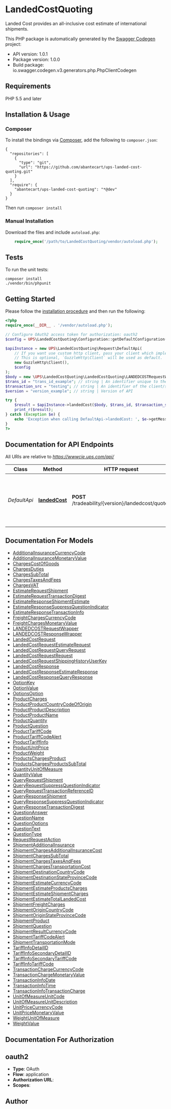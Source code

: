 # LandedCostQuoting
Landed Cost provides an all-inclusive cost estimate of international shipments.

This PHP package is automatically generated by the [Swagger Codegen](https://github.com/swagger-api/swagger-codegen) project:

- API version: 1.0.1
- Package version: 1.0.0
- Build package: io.swagger.codegen.v3.generators.php.PhpClientCodegen

## Requirements

PHP 5.5 and later

## Installation & Usage
### Composer

To install the bindings via [Composer](http://getcomposer.org/), add the following to `composer.json`:

```
{
  "repositories": [
    {
      "type": "git",
      "url": "https://github.com/abantecart/ups-landed-cost-quoting.git"
    }
  ],
  "require": {
    "abantecart/ups-landed-cost-quoting": "*@dev"
  }
}
```

Then run `composer install`

### Manual Installation

Download the files and include `autoload.php`:

```php
    require_once('/path/to/LandedCostQuoting/vendor/autoload.php');
```

## Tests

To run the unit tests:

```
composer install
./vendor/bin/phpunit
```

## Getting Started

Please follow the [installation procedure](#installation--usage) and then run the following:

```php
<?php
require_once(__DIR__ . '/vendor/autoload.php');

// Configure OAuth2 access token for authorization: oauth2
$config = UPS\LandedCostQuoting\Configuration::getDefaultConfiguration()->setAccessToken('YOUR_ACCESS_TOKEN');

$apiInstance = new UPS\LandedCostQuoting\Request\DefaultApi(
    // If you want use custom http client, pass your client which implements `GuzzleHttp\ClientInterface`.
    // This is optional, `GuzzleHttp\Client` will be used as default.
    new GuzzleHttp\Client(),
    $config
);
$body = new \UPS\LandedCostQuoting\LandedCostQuoting\LANDEDCOSTRequestWrapper(); // \UPS\LandedCostQuoting\LandedCostQuoting\LANDEDCOSTRequestWrapper | Generate sample code for popular API requests by selecting an example below. To view a full sample request and response, first click "Authorize" and enter your application credentials, then populate the required parameters above and click "Try it out".
$trans_id = "trans_id_example"; // string | An identifier unique to the request. Length 32
$transaction_src = "testing"; // string | An identifier of the client/source application that is making the request.Length 512
$version = "version_example"; // string | Version of API

try {
    $result = $apiInstance->landedCost($body, $trans_id, $transaction_src, $version);
    print_r($result);
} catch (Exception $e) {
    echo 'Exception when calling DefaultApi->landedCost: ', $e->getMessage(), PHP_EOL;
}
?>
```

## Documentation for API Endpoints

All URIs are relative to *https://wwwcie.ups.com/api/*

Class | Method | HTTP request | Description
------------ | ------------- | ------------- | -------------
*DefaultApi* | [**landedCost**](docs/Api/DefaultApi.md#landedcost) | **POST** /tradeability/{version}/landedcost/quotes | Landed Cost provides an all-inclusive cost estimate of international shipments.

## Documentation For Models

 - [AdditionalInsuranceCurrencyCode](docs/Model/AdditionalInsuranceCurrencyCode.md)
 - [AdditionalInsuranceMonetaryValue](docs/Model/AdditionalInsuranceMonetaryValue.md)
 - [ChargesCostOfGoods](docs/Model/ChargesCostOfGoods.md)
 - [ChargesDuties](docs/Model/ChargesDuties.md)
 - [ChargesSubTotal](docs/Model/ChargesSubTotal.md)
 - [ChargesTaxesAndFees](docs/Model/ChargesTaxesAndFees.md)
 - [ChargesVAT](docs/Model/ChargesVAT.md)
 - [EstimateRequestShipment](docs/Model/EstimateRequestShipment.md)
 - [EstimateRequestTransactionDigest](docs/Model/EstimateRequestTransactionDigest.md)
 - [EstimateResponseShipmentEstimate](docs/Model/EstimateResponseShipmentEstimate.md)
 - [EstimateResponseSuppressQuestionIndicator](docs/Model/EstimateResponseSuppressQuestionIndicator.md)
 - [EstimateResponseTransactionInfo](docs/Model/EstimateResponseTransactionInfo.md)
 - [FreightChargesCurrencyCode](docs/Model/FreightChargesCurrencyCode.md)
 - [FreightChargesMonetaryValue](docs/Model/FreightChargesMonetaryValue.md)
 - [LANDEDCOSTRequestWrapper](docs/Model/LANDEDCOSTRequestWrapper.md)
 - [LANDEDCOSTResponseWrapper](docs/Model/LANDEDCOSTResponseWrapper.md)
 - [LandedCostRequest](docs/Model/LandedCostRequest.md)
 - [LandedCostRequestEstimateRequest](docs/Model/LandedCostRequestEstimateRequest.md)
 - [LandedCostRequestQueryRequest](docs/Model/LandedCostRequestQueryRequest.md)
 - [LandedCostRequestRequest](docs/Model/LandedCostRequestRequest.md)
 - [LandedCostRequestShippingHistoryUserKey](docs/Model/LandedCostRequestShippingHistoryUserKey.md)
 - [LandedCostResponse](docs/Model/LandedCostResponse.md)
 - [LandedCostResponseEstimateResponse](docs/Model/LandedCostResponseEstimateResponse.md)
 - [LandedCostResponseQueryResponse](docs/Model/LandedCostResponseQueryResponse.md)
 - [OptionKey](docs/Model/OptionKey.md)
 - [OptionValue](docs/Model/OptionValue.md)
 - [OptionsOption](docs/Model/OptionsOption.md)
 - [ProductCharges](docs/Model/ProductCharges.md)
 - [ProductProductCountryCodeOfOrigin](docs/Model/ProductProductCountryCodeOfOrigin.md)
 - [ProductProductDescription](docs/Model/ProductProductDescription.md)
 - [ProductProductName](docs/Model/ProductProductName.md)
 - [ProductQuantity](docs/Model/ProductQuantity.md)
 - [ProductQuestion](docs/Model/ProductQuestion.md)
 - [ProductTariffCode](docs/Model/ProductTariffCode.md)
 - [ProductTariffCodeAlert](docs/Model/ProductTariffCodeAlert.md)
 - [ProductTariffInfo](docs/Model/ProductTariffInfo.md)
 - [ProductUnitPrice](docs/Model/ProductUnitPrice.md)
 - [ProductWeight](docs/Model/ProductWeight.md)
 - [ProductsChargesProduct](docs/Model/ProductsChargesProduct.md)
 - [ProductsChargesProductsSubTotal](docs/Model/ProductsChargesProductsSubTotal.md)
 - [QuantityUnitOfMeasure](docs/Model/QuantityUnitOfMeasure.md)
 - [QuantityValue](docs/Model/QuantityValue.md)
 - [QueryRequestShipment](docs/Model/QueryRequestShipment.md)
 - [QueryRequestSuppressQuestionIndicator](docs/Model/QueryRequestSuppressQuestionIndicator.md)
 - [QueryRequestTransactionReferenceID](docs/Model/QueryRequestTransactionReferenceID.md)
 - [QueryResponseShipment](docs/Model/QueryResponseShipment.md)
 - [QueryResponseSuppressQuestionIndicator](docs/Model/QueryResponseSuppressQuestionIndicator.md)
 - [QueryResponseTransactionDigest](docs/Model/QueryResponseTransactionDigest.md)
 - [QuestionAnswer](docs/Model/QuestionAnswer.md)
 - [QuestionName](docs/Model/QuestionName.md)
 - [QuestionOptions](docs/Model/QuestionOptions.md)
 - [QuestionText](docs/Model/QuestionText.md)
 - [QuestionType](docs/Model/QuestionType.md)
 - [RequestRequestAction](docs/Model/RequestRequestAction.md)
 - [ShipmentAdditionalInsurance](docs/Model/ShipmentAdditionalInsurance.md)
 - [ShipmentChargesAdditionalInsuranceCost](docs/Model/ShipmentChargesAdditionalInsuranceCost.md)
 - [ShipmentChargesSubTotal](docs/Model/ShipmentChargesSubTotal.md)
 - [ShipmentChargesTaxesAndFees](docs/Model/ShipmentChargesTaxesAndFees.md)
 - [ShipmentChargesTransportationCost](docs/Model/ShipmentChargesTransportationCost.md)
 - [ShipmentDestinationCountryCode](docs/Model/ShipmentDestinationCountryCode.md)
 - [ShipmentDestinationStateProvinceCode](docs/Model/ShipmentDestinationStateProvinceCode.md)
 - [ShipmentEstimateCurrencyCode](docs/Model/ShipmentEstimateCurrencyCode.md)
 - [ShipmentEstimateProductsCharges](docs/Model/ShipmentEstimateProductsCharges.md)
 - [ShipmentEstimateShipmentCharges](docs/Model/ShipmentEstimateShipmentCharges.md)
 - [ShipmentEstimateTotalLandedCost](docs/Model/ShipmentEstimateTotalLandedCost.md)
 - [ShipmentFreightCharges](docs/Model/ShipmentFreightCharges.md)
 - [ShipmentOriginCountryCode](docs/Model/ShipmentOriginCountryCode.md)
 - [ShipmentOriginStateProvinceCode](docs/Model/ShipmentOriginStateProvinceCode.md)
 - [ShipmentProduct](docs/Model/ShipmentProduct.md)
 - [ShipmentQuestion](docs/Model/ShipmentQuestion.md)
 - [ShipmentResultCurrencyCode](docs/Model/ShipmentResultCurrencyCode.md)
 - [ShipmentTariffCodeAlert](docs/Model/ShipmentTariffCodeAlert.md)
 - [ShipmentTransportationMode](docs/Model/ShipmentTransportationMode.md)
 - [TariffInfoDetailID](docs/Model/TariffInfoDetailID.md)
 - [TariffInfoSecondaryDetailID](docs/Model/TariffInfoSecondaryDetailID.md)
 - [TariffInfoSecondaryTariffCode](docs/Model/TariffInfoSecondaryTariffCode.md)
 - [TariffInfoTariffCode](docs/Model/TariffInfoTariffCode.md)
 - [TransactionChargeCurrencyCode](docs/Model/TransactionChargeCurrencyCode.md)
 - [TransactionChargeMonetaryValue](docs/Model/TransactionChargeMonetaryValue.md)
 - [TransactionInfoDate](docs/Model/TransactionInfoDate.md)
 - [TransactionInfoTime](docs/Model/TransactionInfoTime.md)
 - [TransactionInfoTransactionCharge](docs/Model/TransactionInfoTransactionCharge.md)
 - [UnitOfMeasureUnitCode](docs/Model/UnitOfMeasureUnitCode.md)
 - [UnitOfMeasureUnitDescription](docs/Model/UnitOfMeasureUnitDescription.md)
 - [UnitPriceCurrencyCode](docs/Model/UnitPriceCurrencyCode.md)
 - [UnitPriceMonetaryValue](docs/Model/UnitPriceMonetaryValue.md)
 - [WeightUnitOfMeasure](docs/Model/WeightUnitOfMeasure.md)
 - [WeightValue](docs/Model/WeightValue.md)

## Documentation For Authorization


## oauth2

- **Type**: OAuth
- **Flow**: application
- **Authorization URL**: 
- **Scopes**: 


## Author



